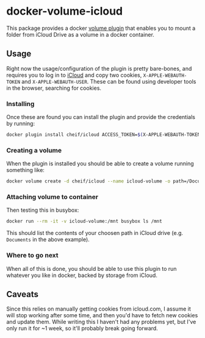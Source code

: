 # docker-volume-icloud
This package provides a docker [volume plugin](https://docs.docker.com/engine/extend/plugins_volume/) that enables you to mount a folder from iCloud Drive as a volume in a docker container.

## Usage
Right now the usage/configuration of the plugin is pretty bare-bones, and requires you to log in to [iCloud](https://icloud.com) and copy two cookies, `X-APPLE-WEBAUTH-TOKEN` and `X-APPLE-WEBAUTH-USER`. These can be found using developer tools in the browser, searching for cookies.

### Installing
Once these are found you can install the plugin and provide the credentials by running:
```sh
docker plugin install cheif/icloud ACCESS_TOKEN=$(X-APPLE-WEBAUTH-TOKEN) WEBAUTH-USER=$(X-APPLE-WEBAUTH-USER)
```

### Creating a volume
When the plugin is installed you should be able to create a volume running something like:
```sh
docker volume create -d cheif/icloud --name icloud-volume -o path=/Documents
```

### Attaching volume to container
Then testing this in busybox:
```sh
docker run --rm -it -v icloud-volume:/mnt busybox ls /mnt
```

This should list the contents of your choosen path in iCloud drive (e.g. `Documents` in the above example).

### Where to go next
When all of this is done, you should be able to use this plugin to run whatever you like in docker, backed by storage from iCloud.

## Caveats
Since this relies on manually getting cookies from icloud.com, I assume it will stop working after some time, and then you'd have to fetch new cookies and update them. While writing this I haven't had any problems yet, but I've only run it for ~1 week, so it'll probably break going forward.

